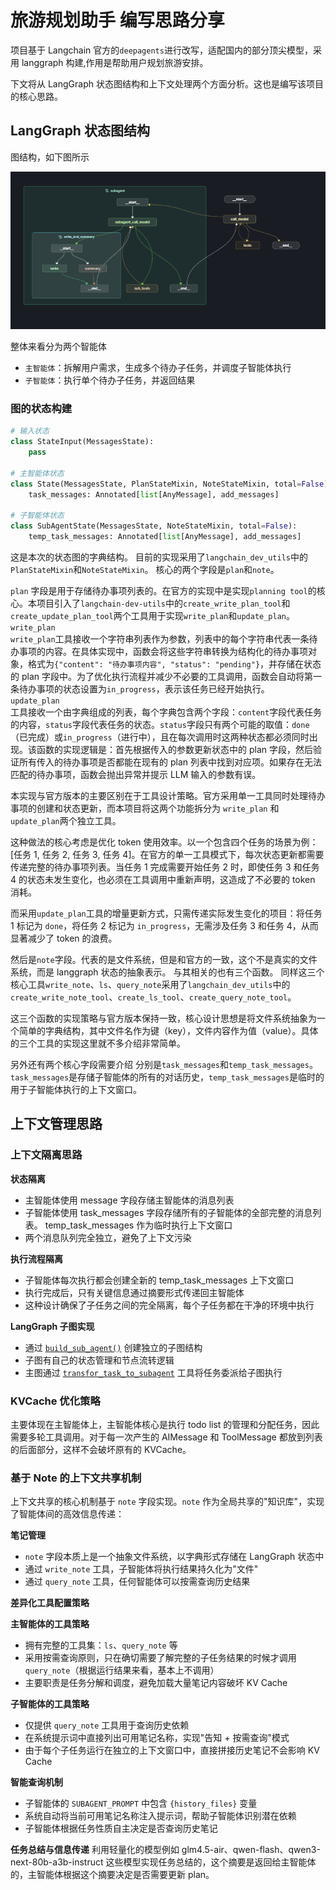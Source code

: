 # 旅游规划助手 编写思路分享

项目基于 Langchain 官方的`deepagents`进行改写，适配国内的部分顶尖模型，采用 langgraph 构建,作用是帮助用户规划旅游安排。

下文将从 LangGraph 状态图结构和上下文处理两个方面分析。这也是编写该项目的核心思路。

## LangGraph 状态图结构

图结构，如下图所示

![alt text](./assets/graph.png)

整体来看分为两个智能体

- `主智能体`：拆解用户需求，生成多个待办子任务，并调度子智能体执行
- `子智能体`：执行单个待办子任务，并返回结果

### 图的状态构建

```python
# 输入状态
class StateInput(MessagesState):
    pass

# 主智能体状态
class State(MessagesState, PlanStateMixin, NoteStateMixin, total=False):
    task_messages: Annotated[list[AnyMessage], add_messages]

# 子智能体状态
class SubAgentState(MessagesState, NoteStateMixin, total=False):
    temp_task_messages: Annotated[list[AnyMessage], add_messages]
```

这是本次的状态图的字典结构。
目前的实现采用了`langchain_dev_utils`中的`PlanStateMixin`和`NoteStateMixin`。
核心的两个字段是`plan`和`note`。

`plan` 字段是用于存储待办事项列表的。在官方的实现中是实现`planning tool`的核心。本项目引入了`langchain-dev-utils`中的`create_write_plan_tool`和`create_update_plan_tool`两个工具用于实现`write_plan`和`update_plan`。
`write_plan`<br>
`write_plan`工具接收一个字符串列表作为参数，列表中的每个字符串代表一条待办事项的内容。在具体实现中，函数会将这些字符串转换为结构化的待办事项对象，格式为`{"content": "待办事项内容", "status": "pending"}`，并存储在状态的 plan 字段中。为了优化执行流程并减少不必要的工具调用，函数会自动将第一条待办事项的状态设置为`in_progress`，表示该任务已经开始执行。
<br>
`update_plan` <br>
工具接收一个由字典组成的列表，每个字典包含两个字段：`content`字段代表任务的内容，`status`字段代表任务的状态。`status`字段只有两个可能的取值：`done`（已完成）或`in_progress`（进行中），且在每次调用时这两种状态都必须同时出现。该函数的实现逻辑是：首先根据传入的参数更新状态中的 plan 字段，然后验证所有传入的待办事项是否都能在现有的 plan 列表中找到对应项。如果存在无法匹配的待办事项，函数会抛出异常并提示 LLM 输入的参数有误。

本实现与官方版本的主要区别在于工具设计策略。官方采用单一工具同时处理待办事项的创建和状态更新，而本项目将这两个功能拆分为 `write_plan` 和 `update_plan`两个独立工具。

这种做法的核心考虑是优化 token 使用效率。以一个包含四个任务的场景为例：[任务 1, 任务 2, 任务 3, 任务 4]。在官方的单一工具模式下，每次状态更新都需要传递完整的待办事项列表。当任务 1 完成需要开始任务 2 时，即使任务 3 和任务 4 的状态未发生变化，也必须在工具调用中重新声明，这造成了不必要的 token 消耗。

而采用`update_plan`工具的增量更新方式，只需传递实际发生变化的项目：将任务 1 标记为 `done`，将任务 2 标记为 `in_progress`，无需涉及任务 3 和任务 4，从而显著减少了 token 的浪费。

然后是`note`字段。代表的是文件系统，但是和官方的一致，这个不是真实的文件系统，而是 langgraph 状态的抽象表示。
与其相关的也有三个函数。
同样这三个核心工具`write_note`、`ls`、`query_note`采用了`langchain_dev_utils`中的`create_write_note_tool`、`create_ls_tool`、`create_query_note_tool`。

这三个函数的实现策略与官方版本保持一致，核心设计思想是将文件系统抽象为一个简单的字典结构，其中文件名作为键（key），文件内容作为值（value）。具体的三个工具的实现这里就不多介绍非常简单。

另外还有两个核心字段需要介绍 分别是`task_messages`和`temp_task_messages`。
`task_messages`是存储子智能体的所有的对话历史，`temp_task_messages`是临时的用于子智能体执行的上下文窗口。

## 上下文管理思路

### 上下文隔离思路

**状态隔离**

- 主智能体使用
  message 字段存储主智能体的消息列表
- 子智能体使用
  task_messages 字段存储所有的子智能体的全部完整的消息列表。
  temp_task_messages 作为临时执行上下文窗口
- 两个消息队列完全独立，避免了上下文污染

**执行流程隔离**

- 子智能体每次执行都会创建全新的 temp_task_messages 上下文窗口
- 执行完成后，只有关键信息通过摘要形式传递回主智能体
- 这种设计确保了子任务之间的完全隔离，每个子任务都在干净的环境中执行

**LangGraph 子图实现**

- 通过 [`build_sub_agent()`](src/agent/sub_agent/graph.py:8) 创建独立的子图结构
- 子图有自己的状态管理和节点流转逻辑
- 主图通过 [`transfor_task_to_subagent`](src/agent/tools.py:102) 工具将任务委派给子图执行

### KVCache 优化策略

主要体现在主智能体上，主智能体核心是执行 todo list 的管理和分配任务，因此需要多轮工具调用。对于每一次产生的 AIMessage 和 ToolMessage 都放到列表的后面部分，这样不会破坏原有的 KVCache。

### 基于 Note 的上下文共享机制

上下文共享的核心机制基于 `note` 字段实现。`note` 作为全局共享的"知识库"，实现了智能体间的高效信息传递：

**笔记管理**

- `note` 字段本质上是一个抽象文件系统，以字典形式存储在 LangGraph 状态中
- 通过 `write_note` 工具，子智能体将执行结果持久化为"文件"
- 通过 `query_note` 工具，任何智能体可以按需查询历史结果

**差异化工具配置策略**

**主智能体的工具策略**

- 拥有完整的工具集：`ls`、`query_note` 等
- 采用按需查询原则，只在确切需要了解完整的子任务结果的时候才调用 `query_note`（根据运行结果来看，基本上不调用）
- 主要职责是任务分解和调度，避免加载大量笔记内容破坏 KV Cache

**子智能体的工具策略**

- 仅提供 `query_note` 工具用于查询历史依赖
- 在系统提示词中直接列出可用笔记名称，实现"告知 + 按需查询"模式
- 由于每个子任务运行在独立的上下文窗口中，直接拼接历史笔记不会影响 KV Cache

**智能查询机制**

- 子智能体的 `SUBAGENT_PROMPT` 中包含 `{history_files}` 变量
- 系统自动将当前可用笔记名称注入提示词，帮助子智能体识别潜在依赖
- 子智能体根据任务性质自主决定是否查询历史笔记

**任务总结与信息传递**
利用轻量化的模型例如 glm4.5-air、qwen-flash、qwen3-next-80b-a3b-instruct 这些模型实现任务总结的，这个摘要是返回给主智能体的，主智能体根据这个摘要决定是否需要更新 plan。
